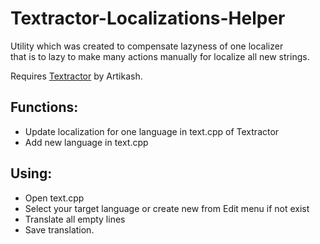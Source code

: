 # Textractor-Localizations-Helper

Utility which was created to compensate lazyness of one localizer<br>
that is to lazy to make many actions manually for localize all new strings.

Requires [Textractor](https://github.com/Artikash/Textractor) by Artikash.

## Functions:<br>
- Update localization for one language in text.cpp of Textractor<br>
- Add new language in text.cpp

## Using:<br>
- Open text.cpp<br>
- Select your target language or create new from Edit menu if not exist<br>
- Translate all empty lines<br>
- Save translation.

